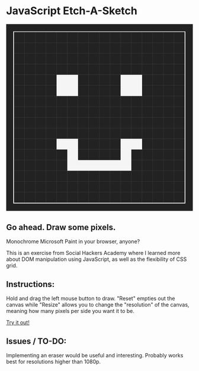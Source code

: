 # JavaScript Etch-A-Sketch
<img src="images/etch.png"/>

## Go ahead. Draw some pixels.
<p>Monochrome Microsoft Paint in your browser, anyone?</p>

<p>This is an exercise from Social Hackers Academy where I learned more about DOM manipulation using JavaScript, as well as the flexibility of CSS grid.</p> 

## Instructions:
<p>Hold and drag the left mouse button to draw. "Reset" empties out the canvas while "Resize" allows you to change the "resolution" of the canvas, meaning how many pixels per side you want it to be.</p>
<a href="https://hjp-etch.netlify.app/" target="_blank">Try it out!</a>

## Issues / TO-DO:
<p>Implementing an eraser would be useful and interesting. Probably works best for resolutions higher than 1080p.</p>